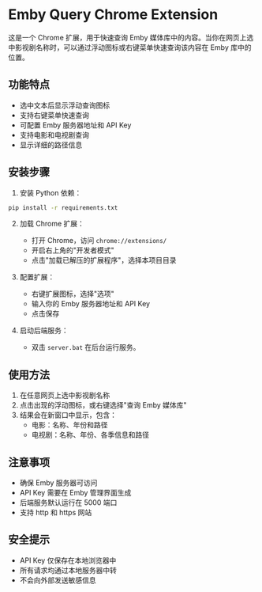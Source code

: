# Emby Query Chrome Extension

这是一个 Chrome 扩展，用于快速查询 Emby 媒体库中的内容。当你在网页上选中影视剧名称时，可以通过浮动图标或右键菜单快速查询该内容在 Emby 库中的位置。

## 功能特点

- 选中文本后显示浮动查询图标
- 支持右键菜单快速查询
- 可配置 Emby 服务器地址和 API Key
- 支持电影和电视剧查询
- 显示详细的路径信息

## 安装步骤

1. 安装 Python 依赖：
```bash
pip install -r requirements.txt
```

2. 加载 Chrome 扩展：
   - 打开 Chrome，访问 `chrome://extensions/`
   - 开启右上角的"开发者模式"
   - 点击"加载已解压的扩展程序"，选择本项目目录

3. 配置扩展：
   - 右键扩展图标，选择"选项"
   - 输入你的 Emby 服务器地址和 API Key
   - 点击保存

4. 启动后端服务：
   - 双击 `server.bat` 在后台运行服务。

## 使用方法

1. 在任意网页上选中影视剧名称
2. 点击出现的浮动图标，或右键选择"查询 Emby 媒体库"
3. 结果会在新窗口中显示，包含：
   - 电影：名称、年份和路径
   - 电视剧：名称、年份、各季信息和路径

## 注意事项

- 确保 Emby 服务器可访问
- API Key 需要在 Emby 管理界面生成
- 后端服务默认运行在 5000 端口
- 支持 http 和 https 网站

## 安全提示

- API Key 仅保存在本地浏览器中
- 所有请求均通过本地服务器中转
- 不会向外部发送敏感信息
